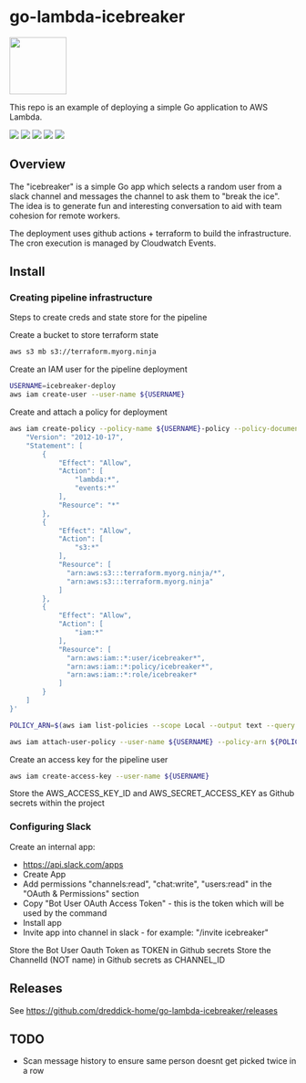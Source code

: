 # go-lambda-icebreaker

<p align="left">
<img width="100" height="100" src="https://github.com/dreddick-home/go-lambda-icebreaker/raw/master/images/icebreaker.jpg">
</p>

This repo is an example of deploying a simple Go application to AWS Lambda.

<p align="left">
<img src="https://img.shields.io/github/go-mod/go-version/dreddick-home/go-lambda-icebreaker">
<img src="https://img.shields.io/github/v/release/dreddick-home/go-lambda-icebreaker">
<img src="https://github.com/dreddick-home/go-lambda-icebreaker/workflows/CICD/badge.svg">
<img src="https://img.shields.io/badge/License-Apache%202.0-blue.svg">
<img src="https://goreportcard.com/badge/github.com/dreddick-home/go-lambda-icebreaker">
</p>


## Overview

The "icebreaker" is a simple Go app which selects a random user from a slack channel and messages the channel to ask them to "break the ice". The idea is to generate fun and interesting conversation to aid with team cohesion for remote workers.

The deployment uses github actions + terraform to build the infrastructure. The cron execution is managed by Cloudwatch Events.

## Install

### Creating pipeline infrastructure

Steps to create creds and state store for the pipeline

Create a bucket to store terraform state
```bash
aws s3 mb s3://terraform.myorg.ninja
```

Create an IAM user for the pipeline deployment

```bash
USERNAME=icebreaker-deploy
aws iam create-user --user-name ${USERNAME}
```

Create and attach a policy for deployment
```bash
aws iam create-policy --policy-name ${USERNAME}-policy --policy-document '{
    "Version": "2012-10-17",
    "Statement": [
        {
            "Effect": "Allow",
            "Action": [
                "lambda:*",
                "events:*"
            ],
            "Resource": "*"
        },
        {
            "Effect": "Allow",
            "Action": [
                "s3:*"
            ],
            "Resource": [
              "arn:aws:s3:::terraform.myorg.ninja/*",
              "arn:aws:s3:::terraform.myorg.ninja"
            ]
        },
        {
            "Effect": "Allow",
            "Action": [
                "iam:*"
            ],
            "Resource": [
              "arn:aws:iam::*:user/icebreaker*",
              "arn:aws:iam::*:policy/icebreaker*",
              "arn:aws:iam::*:role/icebreaker*
            ]
        }
    ]
}'

POLICY_ARN=$(aws iam list-policies --scope Local --output text --query 'Policies[?PolicyName==`'${USERNAME}-policy'`].Arn')

aws iam attach-user-policy --user-name ${USERNAME} --policy-arn ${POLICY_ARN}
```

Create an access key for the pipeline user
```bash
aws iam create-access-key --user-name ${USERNAME}
```

Store the AWS_ACCESS_KEY_ID and AWS_SECRET_ACCESS_KEY as Github secrets within the project

### Configuring Slack

Create an internal app:
* https://api.slack.com/apps
* Create App
* Add permissions "channels:read", "chat:write", "users:read" in the "OAuth & Permissions" section
* Copy "Bot User OAuth Access Token" - this is the token which will be used by the command
* Install app
* Invite app into channel in slack - for example: "/invite icebreaker"

Store the Bot User Oauth Token as TOKEN in Github secrets
Store the ChannelId (NOT name) in Github secrets as CHANNEL_ID


## Releases

See https://github.com/dreddick-home/go-lambda-icebreaker/releases

## TODO

* Scan message history to ensure same person doesnt get picked twice in a row